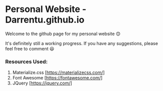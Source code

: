 # Personal Website - Darrentu.github.io

Welcome to the github page for my personal website :blush:

It's definitely still a working progress. If you have any suggestions, please feel free to comment :smiley:

### Resources Used:

1. Materialize.css [https://materializecss.com/]
2. Font Awesome [https://fontawesome.com/]
3. JQuery [https://jquery.com/]